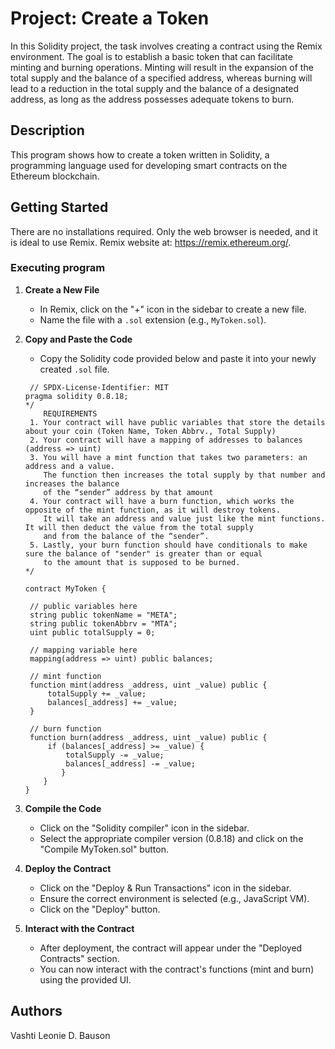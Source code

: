 # Project: Create a Token

In this Solidity project, the task involves creating a contract using the Remix environment. The goal is to establish a basic token that can facilitate minting and burning operations. Minting will result in the expansion of the total supply and the balance of a specified address, whereas burning will lead to a reduction in the total supply and the balance of a designated address, as long as the address possesses adequate tokens to burn.

## Description

This program shows how to create a token written in Solidity, a programming language used for developing smart contracts on the Ethereum blockchain. 

## Getting Started
There are no installations required. Only the web browser is needed, and it is ideal to use Remix. Remix website at: https://remix.ethereum.org/.

### Executing program
1. **Create a New File**
   - In Remix, click on the "+" icon in the sidebar to create a new file.
   - Name the file with a `.sol` extension (e.g., `MyToken.sol`).

2. **Copy and Paste the Code**
   - Copy the Solidity code provided below and paste it into your newly created `.sol` file.
   ```
    // SPDX-License-Identifier: MIT
   pragma solidity 0.8.18;
   */
       REQUIREMENTS
    1. Your contract will have public variables that store the details about your coin (Token Name, Token Abbrv., Total Supply)
    2. Your contract will have a mapping of addresses to balances (address => uint)
    3. You will have a mint function that takes two parameters: an address and a value. 
       The function then increases the total supply by that number and increases the balance 
       of the “sender” address by that amount
    4. Your contract will have a burn function, which works the opposite of the mint function, as it will destroy tokens. 
       It will take an address and value just like the mint functions. It will then deduct the value from the total supply 
       and from the balance of the “sender”.
    5. Lastly, your burn function should have conditionals to make sure the balance of "sender" is greater than or equal 
       to the amount that is supposed to be burned.
   */

   contract MyToken {

    // public variables here
    string public tokenName = "META";
    string public tokenAbbrv = "MTA";
    uint public totalSupply = 0;

    // mapping variable here
    mapping(address => uint) public balances;

    // mint function
    function mint(address _address, uint _value) public {
        totalSupply += _value;
        balances[_address] += _value;
    }

    // burn function
    function burn(address _address, uint _value) public {
        if (balances[_address] >= _value) {
            totalSupply -= _value;
            balances[_address] -= _value;
           }   
       }
   } 

3. **Compile the Code**
      - Click on the "Solidity compiler" icon in the sidebar.
      - Select the appropriate compiler version (0.8.18) and click on the "Compile MyToken.sol" button.
        
4. **Deploy the Contract**
      - Click on the "Deploy & Run Transactions" icon in the sidebar.
      - Ensure the correct environment is selected (e.g., JavaScript VM).
      - Click on the "Deploy" button.
5. **Interact with the Contract**
      - After deployment, the contract will appear under the "Deployed Contracts" section.
      - You can now interact with the contract's functions (mint and burn) using the provided UI.

   
## Authors
Vashti Leonie D. Bauson
